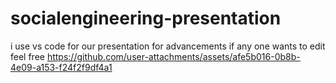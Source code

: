 # socialengineering-presentation
 i use vs code for our presentation for advancements if any one wants to edit feel free
https://github.com/user-attachments/assets/afe5b016-0b8b-4e09-a153-f24f2f9df4a1
